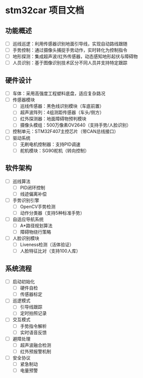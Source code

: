 # stm32car 项目文档

## 功能概述
- [ ] 巡线巡逻：利用传感器识别地面引导线，实现自动路线跟随
- [ ] 手势控制：通过摄像头捕捉手势动作，实时转化为控制指令
- [ ] 地形探测：集成超声波/红外传感器，动态感知地形起伏与障碍物
- [ ] 人员识别：基于图像识别技术区分不同人员并支持特定跟踪

## 硬件设计
- [ ] 车体：采用高强度工程塑料底盘，适应复杂路况
- [ ] 传感器模块
  - [ ] 巡线传感器：黑色线识别模块（车底前置）
  - [ ] 超声波阵列：4组测距传感器（车头/侧方）
  - [ ] 红外探测器：地面障碍物预判模块
  - [ ] 摄像头模组：500万像素OV2640（支持手势/人脸识别）
- [ ] 控制单元：STM32F407主控芯片（带CAN总线接口）
- [ ] 驱动系统
  - [ ] 无刷电机控制器：支持PID调速
  - [ ] 舵机模块：SG90舵机（转向控制）

## 软件架构
- [ ] 巡线算法
  - [ ] PID闭环控制
  - [ ] 线迹偏离补偿
- [ ] 手势识别引擎
  - [ ] OpenCV手势检测
  - [ ] 动作分类器（支持5种标准手势）
- [ ] 自适应导航系统
  - [ ] A*路径规划算法
  - [ ] 障碍物绕行策略
- [ ] 人脸识别模块
  - [ ] Liveness检测（活体验证）
  - [ ] 人脸特征比对（支持100人库）

## 系统流程
- [ ] 启动初始化
  - [ ] 硬件自检
  - [ ] 传感器标定
- [ ] 巡逻模式
  - [ ] 引导线跟踪
  - [ ] 定时拍照记录
- [ ] 交互模式
  - [ ] 手势指令解析
  - [ ] 实时语音反馈
- [ ] 避障处理
  - [ ] 超声波融合检测
  - [ ] 红外预报警机制
- [ ] 安全协议
  - [ ] 紧急制动
  - [ ] 电量预警
